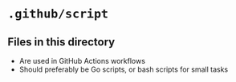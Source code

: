 # `.github/script`

## Files in this directory

- Are used in GitHub Actions workflows
- Should preferably be Go scripts, or bash scripts for small tasks
